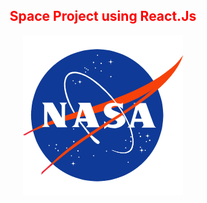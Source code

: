 <span style="color:red;">
  <h2 align="center">Space Project using React.Js</h2>
</span>
<p align="center">
 <img src="./nasa.png">
</p>
